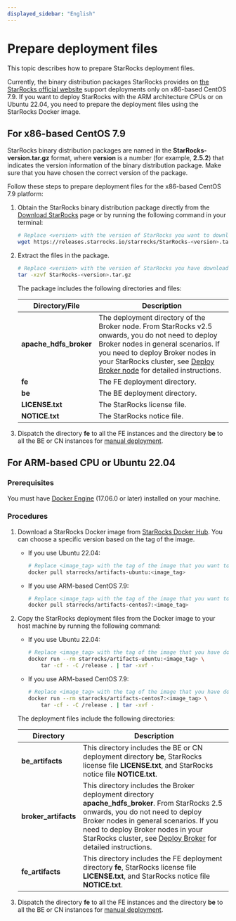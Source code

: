```yaml
---
displayed_sidebar: "English"
---
```


# Prepare deployment files

This topic describes how to prepare StarRocks deployment files.

Currently, the binary distribution packages StarRocks provides on [the StarRocks official website](https://www.starrocks.io/download/community) support deployments only on x86-based CentOS 7.9. If you want to deploy StarRocks with the ARM architecture CPUs or on Ubuntu 22.04, you need to prepare the deployment files using the StarRocks Docker image.

## For x86-based CentOS 7.9

StarRocks binary distribution packages are named in the **StarRocks-version.tar.gz** format, where **version** is a number (for example, **2.5.2**) that indicates the version information of the binary distribution package. Make sure that you have chosen the correct version of the package.

Follow these steps to prepare deployment files for the x86-based CentOS 7.9 platform:

1. Obtain the StarRocks binary distribution package directly from the [Download StarRocks](https://www.starrocks.io/download/community) page or by running the following command in your terminal:

   ```Bash
   # Replace <version> with the version of StarRocks you want to download, for example, 2.5.2.
   wget https://releases.starrocks.io/starrocks/StarRocks-<version>.tar.gz
   ```

2. Extract the files in the package.

   ```Bash
   # Replace <version> with the version of StarRocks you have downloaded.
   tar -xzvf StarRocks-<version>.tar.gz
   ```

   The package includes the following directories and files:

   | **Directory/File**     | **Description**                                              |
   | ---------------------- | ------------------------------------------------------------ |
   | **apache_hdfs_broker** | The deployment directory of the Broker node. From StarRocks v2.5 onwards, you do not need to deploy Broker nodes in general scenarios. If you need to deploy Broker nodes in your StarRocks cluster, see [Deploy Broker node](../deployment/deploy_broker.md) for detailed instructions. |
   | **fe**                 | The FE deployment directory.                                 |
   | **be**                 | The BE deployment directory.                                 |
   | **LICENSE.txt**        | The StarRocks license file.                                  |
   | **NOTICE.txt**         | The StarRocks notice file.                                   |

3. Dispatch the directory **fe** to all the FE instances and the directory **be** to all the BE or CN instances for [manual deployment](../deployment/deploy_manually.md).

## For ARM-based CPU or Ubuntu 22.04

### Prerequisites

You must have [Docker Engine](https://docs.docker.com/engine/install/) (17.06.0 or later) installed on your machine.

### Procedures

1. Download a StarRocks Docker image from [StarRocks Docker Hub](https://hub.docker.com/r/starrocks/artifacts-ubuntu/tags). You can choose a specific version based on the tag of the image.

   - If you use Ubuntu 22.04:

     ```Bash
     # Replace <image_tag> with the tag of the image that you want to download, for example, 2.5.4.
     docker pull starrocks/artifacts-ubuntu:<image_tag>
     ```

   - If you use ARM-based CentOS 7.9:

     ```Bash
     # Replace <image_tag> with the tag of the image that you want to download, for example, 2.5.4.
     docker pull starrocks/artifacts-centos7:<image_tag>
     ```

2. Copy the StarRocks deployment files from the Docker image to your host machine by running the following command:

   - If you use Ubuntu 22.04:

     ```Bash
     # Replace <image_tag> with the tag of the image that you have downloaded, for example, 2.5.4.
     docker run --rm starrocks/artifacts-ubuntu:<image_tag> \
         tar -cf - -C /release . | tar -xvf -
     ```

   - If you use ARM-based CentOS 7.9:

     ```Bash
     # Replace <image_tag> with the tag of the image that you have downloaded, for example, 2.5.4.
     docker run --rm starrocks/artifacts-centos7:<image_tag> \
         tar -cf - -C /release . | tar -xvf -
     ```

   The deployment files include the following directories:

   | **Directory**        | **Description**                                              |
   | -------------------- | ------------------------------------------------------------ |
   | **be_artifacts**     | This directory includes the BE or CN deployment directory **be**, StarRocks license file **LICENSE.txt**, and StarRocks notice file **NOTICE.txt**. |
   | **broker_artifacts** | This directory includes the Broker deployment directory **apache_hdfs_broker**. From StarRocks 2.5 onwards, you do not need to deploy Broker nodes in general scenarios. If you need to deploy Broker nodes in your StarRocks cluster, see [Deploy Broker](../deployment/deploy_broker.md) for detailed instructions. |
   | **fe_artifacts**     | This directory includes the FE deployment directory **fe**, StarRocks license file **LICENSE.txt**, and StarRocks notice file **NOTICE.txt**. |

3. Dispatch the directory **fe** to all the FE instances and the directory **be** to all the BE or CN instances for [manual deployment](../deployment/deploy_manually.md).

